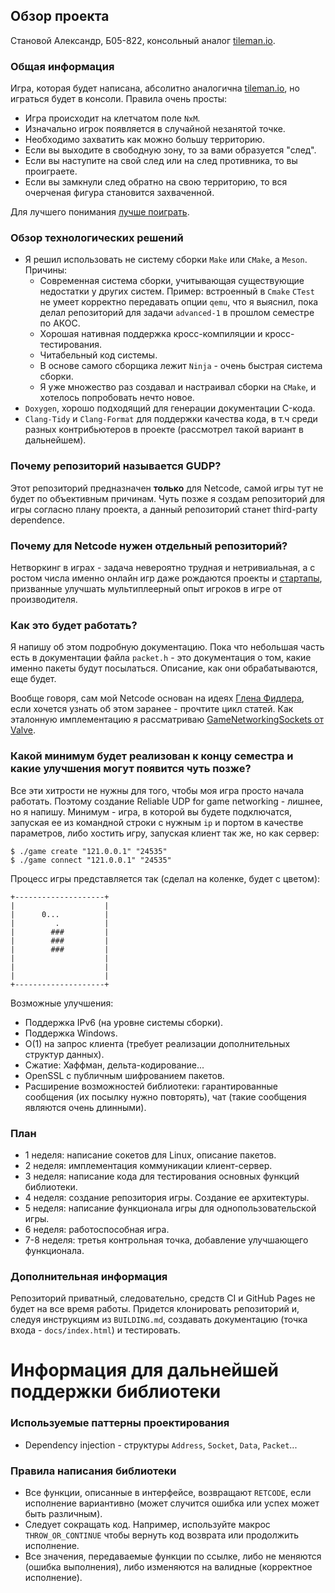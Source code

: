 ## Обзор проекта

Становой Александр, Б05-822, консольный аналог [tileman.io](http://tileman.io/).

### Общая информация

Игра, которая будет написана, абсолитно аналогична [tileman.io](http://tileman.io/), но играться будет в консоли. Правила очень просты:

* Игра происходит на клетчатом поле `NxM`.
* Изначально игрок появляется в случайной незанятой точке.
* Необходимо захватить как можно большу территорию.
* Если вы выходите в свободную зону, то за вами образуется "след".
* Если вы наступите на свой след или на след противника, то вы проиграете.
* Если вы замкнули след обратно на свою территорию, то вся очерченая фигура становится захваченной.

Для лучшего понимания [лучше поиграть](http://tileman.io/).

### Обзор технологических решений

* Я решил использовать не систему сборки `Make` или `CMake`, а `Meson`. Причины:
  * Современная система сборки, учитывающая существующие недостатки у других систем. Пример: встроенный в `Cmake` `CTest` не умеет корректно передавать опции `qemu`, что я выяснил, пока делал репозиторий для задачи `advanced-1` в прошлом семестре по АКОС.
  * Хорошая нативная поддержка кросс-компиляции и кросс-тестирования.
  * Читабельный код системы.
  * В основе самого сборщика лежит `Ninja` - очень быстрая система сборки.
  * Я уже множество раз создавал и настраивал сборки на `CMake`, и хотелось попробовать нечто новое.
* `Doxygen`, хорошо подходящий для генерации документации C-кода.
* `Clang-Tidy` и `Clang-Format` для поддержки качества кода, в т.ч среди разных контрибьютеров в проекте (рассмотрел такой вариант в дальнейшем).

### Почему репозиторий называется GUDP?

Этот репозиторий предназначен **только** для Netcode, самой игры тут не будет по объективным причинам. Чуть позже я создам репозиторий для игры согласно плану проекта, а данный репозиторий станет third-party dependence.

### Почему для Netcode нужен отдельный репозиторий?

Нетворкинг в играх - задача невероятно трудная и нетривиальная, а с ростом числа именно онлайн игр даже рождаются проекты и [стартапы](https://www.networknext.com), призванные улучшать мультиплеерный опыт игроков в игре от производителя.

### Как это будет работать?

Я напишу об этом подробную документацию. Пока что небольшая часть есть в документации файла `packet.h` - это документация о том, какие именно пакеты будут посылаться. Описание, как они обрабатываются, еще будет.

Вообще говоря, сам мой Netcode основан на идеях [Глена Фидлера](https://gafferongames.com/post/reliable_ordered_messages/), если хочется узнать об этом заранее - прочтите цикл статей. Как эталонную имплементацию я рассматриваю [GameNetworkingSockets от Valve](https://github.com/ValveSoftware/GameNetworkingSockets).

### Какой минимум будет реализован к концу семестра и какие улучшения могут появится чуть позже?

Все эти хитрости не нужны для того, чтобы моя игра просто начала работать. Поэтому создание Reliable UDP for game networking - лишнее, но я напишу. Минимум - игра, в которой вы будете подключатся, запуская ее из командной строки с нужным `ip` и портом в качестве параметров, либо хостить игру, запуская клиент так же, но как сервер:

```
$ ./game create "121.0.0.1" "24535"
$ ./game connect "121.0.0.1" "24535"
```

Процесс игры представляется так (сделал на коленке, будет с цветом):

```
+--------------------+
|                    |
|      0...          |
|         .          |
|        ###         |
|        ###         |
|        ###         |
|                    |
|                    |
|                    |
+--------------------+
```

Возможные улучшения:

* Поддержка IPv6 (на уровне системы сборки).
* Поддержка Windows.
* O(1) на запрос клиента (требует реализации дополнительных структур данных).
* Сжатие: Хаффман, дельта-кодирование...
* OpenSSL с публичным шифрованием пакетов.
* Расширение возможностей библиотеки: гарантированные сообщения (их посылку нужно повторять), чат (такие сообщения являются очень длинными).

### План

* 1 неделя: написание сокетов для Linux, описание пакетов.
* 2 неделя: имплементация коммуникации клиент-сервер.
* 3 неделя: написание кода для тестирования основных функций библиотеки.
* 4 неделя: создание репозитория игры. Создание ее архитектуры.
* 5 неделя: написание функционала игры для однопользовательской игры.
* 6 неделя: работоспособная игра.
* 7-8 неделя: третья контрольная точка, добавление улучшающего функционала.

### Дополнительная информация

Репозиторий приватный, следовательно, средств CI и GitHub Pages не будет на все время работы. Придется клонировать репозиторий и, следуя инструкциям из `BUILDING.md`, создавать документацию (точка входа - `docs/index.html`) и тестировать.

# Информация для дальнейшей поддержки библиотеки

### Используемые паттерны проектирования

- Dependency injection - структуры `Address`, `Socket`, `Data`, `Packet`...

### Правила написания библиотеки

- Все функции, описанные в интерфейсе, возвращают `RETCODE`, если исполнение вариантивно (может случится ошибка или успех может быть различным).
- Следует сокращать код. Например, используйте макрос `THROW_OR_CONTINUE` чтобы вернуть код возврата или продолжить исполнение.
- Все значения, передаваемые функции по ссылке, либо не меняются (ошибка выполнения), либо изменяются на валидные (корректное исполнение).
